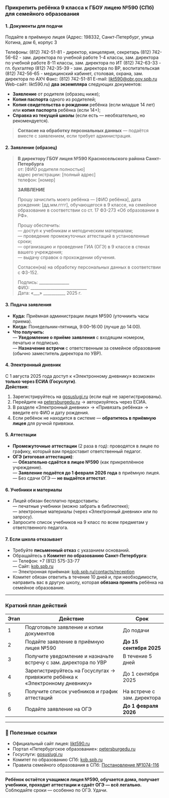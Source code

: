 
### **Прикрепить ребёнка 9 класса к ГБОУ лицею №590 (СПб) для семейного образования**

#### **1. Документы для подачи**
Подайте в приёмную лицея (Адрес: 198332, Санкт-Петербург, улица Котина, дом 6, корпус 3

Телефоны:
(812) 742-51-81 - директор, канцелярия, секретарь
(812) 742-56-62 - зам. директора по учебной работе 1-4 классы, зам. директора по учебной работе 8-11 классы, зам. директора по ИТ
(812) 742-63-33 - гл. бухгалтер
(812) 742-35-39 - зам. директора по ВР, воспитательская
(812) 742-56-65 - медицинский кабинет, столовая, охрана, зам. директора по АХЧ
Факс: (812) 742-51-81
E-mail: likt590@obr.gov.spb.ru
Web-сайт: likt590.ru) 
**два экземпляра** следующих документов:
- **Заявление** от родителя (образец ниже);
- **Копия паспорта** одного из родителей;
- **Копия свидетельства о рождении** ребёнка (если младше 14 лет) или **копия паспорта** ребёнка (если 14+);
- **Справка из текущей школы** (если есть — необязательно, но рекомендуется).

> **Согласие на обработку персональных данных** — подаётся вместе с заявлением, если требует администрация.

#### **2. Заявление (образец)**

> **В директору ГБОУ лицея №590 Красносельского района Санкт-Петербурга**  
> от: [ФИО родителя полностью]  
> адрес регистрации: [полный адрес]  
> телефон: [номер]  
>   
> **ЗАЯВЛЕНИЕ**  
>   
> Прошу зачислить моего ребёнка — [ФИО ребёнка], дата рождения: [дд.мм.гггг], обучающегося в 9 классе, на семейное образование в соответствии со ст. 17 ФЗ-273 «Об образовании в РФ».  
>   
> Прошу обеспечить:  
> — доступ к учебникам и методическим материалам;  
> — проведение промежуточных аттестаций в установленные сроки;  
> — организацию и проведение ГИА (ОГЭ) в 9 классе в стенах вашего учреждения;  
> — выдачу справок о прохождении обучения.  
>   
> Согласен(на) на обработку персональных данных в соответствии с ФЗ-152.  
>   
> Подпись: _______________  
> ФИО: ____________________________  
> Дата: «___» ___________ 2025 г.

#### **3. Подача заявления**
- **Куда:** Приёмная администрации лицея №590 (уточниить часы приема).  
- **Когда:** Понедельник–пятница, 9:00–16:00 (лучше до 14:00).  
- **Что получить:**  
  — **Уведомление о приёме заявления** с входящим номером, печатью и подписью.  
  — **Назначение встречи** с ответственным за семейное образование (обычно заместитель директора по УВР).

#### **4. Электронный дневник**
С 1 августа 2025 года доступ к «Электронному дневнику» возможен **только через ЕСИА (Госуслуги)**.  
**Действия:**  
1. Зарегистрируйтесь на [gosuslugi.ru](https://www.gosuslugi.ru/) (если ещё не зарегистрированы).  
2. Перейдите на [petersburgedu.ru](https://petersburgedu.ru/) → авторизуйтесь через ЕСИА.  
3. В разделе «Электронный дневник» → «Привязать ребёнка» → введите его ФИО и дату рождения.  
4. Если ребёнок не находится в системе — **обратитесь в приёмную лицея** для ручной привязки.

#### **5. Аттестации**
- **Промежуточные аттестации** (2 раза в год): проводятся в лицее по графику, который вам предоставит ответственный педагог.  
- **ОГЭ (итоговая аттестация)**:  
  — **Обязательно сдаётся в лицее №590** (как прикреплённое учреждение).  
  — **Заявление подаётся до 1 февраля 2026 года** в приёмную лицея.  
  — Без сдачи ОГЭ — **не выдаётся аттестат**.

#### **6. Учебники и материалы**
- Лицей обязан бесплатно предоставить:  
  — печатные учебники (можно забрать в библиотеке);  
  — электронные материалы (через «Электронный дневник» или по запросу).  
- Запросите список учебников на 9 класс по всем предметам у ответственного педагога.

#### **7. Если школа отказывает**
- Требуйте **письменный отказ** с указанием оснований.  
- Обращайтесь в **Комитет по образованию Санкт-Петербурга**:  
  — Телефон: +7 (812) 575-33-77  
  — Сайт: [kob.spb.ru](https://www.kob.spb.ru)  
  — Электронная приёмная: [kob.spb.ru/contacts/reception](https://kob.spb.ru/contacts/reception)  
- Комитет обязан ответить в течение 10 дней и, при необходимости, направить вас в другую школу, которая **обязана принять** ребёнка на семейное образование.

---

### **Краткий план действий**
| Этап | Действие | Срок |
|------|----------|------|
| 1 | Подготовьте заявление и копии документов | До подачи |
| 2 | Подайте заявление в приёмную лицея №590 | **До 15 сентября 2025** |
| 3 | Получите уведомление и назначьте встречу с зам. директора по УВР | В течение 5 дней |
| 4 | Зарегистрируйтесь на Госуслугах → привяжите ребёнка к «Электронному дневнику» | До 1 сентября 2025 |
| 5 | Получите список учебников и график аттестаций | На встрече с зам. директора |
| 6 | Подайте заявление на ОГЭ | **До 1 февраля 2026** |

---

### 🔗 Полезные ссылки
- Официальный сайт лицея: [likt590.ru](https://likt590.ru/)  
- Портал «Петербургское образование»: [petersburgedu.ru](https://petersburgedu.ru/)  
- Госуслуги: [gosuslugi.ru](https://www.gosuslugi.ru/)  
- Комитет по образованию СПб: [kob.spb.ru](https://www.kob.spb.ru)  
- Правила семейного образования в СПб: [Постановление №1074-116](https://k-obr.spb.ru/napravleniya-deyatelnosti/obshee-obrazovanie/semejnoe-obrazovaniesamoobrazovanie/)  

---
**Ребёнок остаётся учащимся лицея №590, обучается дома, получает учебники, проходит аттестации и сдаёт ОГЭ — всё легально.**  
Соблюдайте сроки — особенно по ОГЭ. Удачи.
